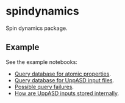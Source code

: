 # spindynamics
Spin dynamics package.

## Example
See the example notebooks:
- [Query database for atomic properties](examples/atomic_db.ipynb).
- [Query database for UppASD input files](examples/uppasd_db.ipynb).
- [Possible query failures](examples/fail.ipynb).
- [How are UppASD inputs stored internally](examples/uppasd_internal.ipynb).